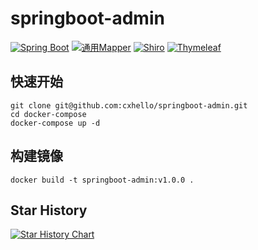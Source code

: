 # springboot-admin
<p>
  <a href="javascript:void(0);"><img src="https://img.shields.io/badge/SpringBoot-2.6.15-brightgreen" alt="Spring Boot"></a>
  <a href="javascript:void(0);"><img src="https://img.shields.io/badge/%E9%80%9A%E7%94%A8Mapper-4.2.3-blue" alt="通用Mapper"></a>
  <a href="javascript:void(0);"><img src="https://img.shields.io/badge/Shiro-1.12.0-lightgrey" alt="Shiro"></a>
  <a href="javascript:void(0);"><img src="https://img.shields.io/badge/Thymeleaf-3.0.15-important" alt="Thymeleaf"></a>
</p>

## 快速开始

```shell
git clone git@github.com:cxhello/springboot-admin.git
cd docker-compose
docker-compose up -d
```

## 构建镜像

```shell
docker build -t springboot-admin:v1.0.0 .
```

## Star History

<a href="https://star-history.com/#cxhello/springboot-admin&Date">
 <picture>
   <source media="(prefers-color-scheme: dark)" srcset="https://api.star-history.com/svg?repos=cxhello/springboot-admin&type=Date&theme=dark" />
   <source media="(prefers-color-scheme: light)" srcset="https://api.star-history.com/svg?repos=cxhello/springboot-admin&type=Date" />
   <img alt="Star History Chart" src="https://api.star-history.com/svg?repos=cxhello/springboot-admin&type=Date" />
 </picture>
</a>
